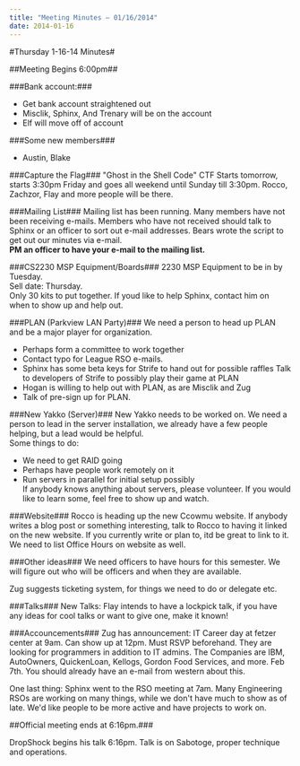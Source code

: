 ```yaml
---
title: "Meeting Minutes – 01/16/2014"
date: 2014-01-16
---
```

#Thursday 1-16-14 Minutes#

##Meeting Begins 6:00pm##

###Bank account:###

* Get bank account straightened out  
* Misclik, Sphinx, And Trenary will be on the account  
* Elf will move off of account  


###Some new members###
* Austin, Blake  

###Capture the Flag###
"Ghost in the Shell Code" CTF Starts tomorrow, starts 3:30pm Friday and goes all weekend until Sunday till 3:30pm.  Rocco, Zachzor, Flay and more people will be there.

###Mailing List###
Mailing list has been running.  Many members have not been receiving e-mails.  Members who have not received should talk to Sphinx or an officer to sort out e-mail addresses.  Bears wrote the script to get out our minutes via e-mail.  
**PM an officer to have your e-mail to the mailing list.**

###CS2230 MSP Equipment/Boards###
2230 MSP Equipment to be in by Tuesday.  
Sell date: Thursday.  
Only 30 kits to put together.  If youd like to help Sphinx, contact him on when to show up and help out.

###PLAN (Parkview LAN Party)###
We need a person to head up PLAN and be a major player for organization.  
* Perhaps form a committee to work together  
* Contact typo for League RSO e-mails.  
* Sphinx has some beta keys for Strife to hand out for possible raffles  Talk to developers of Strife to possibly play their game at PLAN  
* Hogan is willing to help out with PLAN, as are Misclik and Zug  
* Talk of pre-sign up for PLAN.  

###New Yakko (Server)###
New Yakko needs to be worked on.  We need a person to lead in the server installation, we already have a few people helping, but a lead would be helpful.  
Some things to do:
* We need to get RAID going  
* Perhaps have people work remotely on it  
* Run servers in parallel for initial setup possibly  
If anybody knows anything about servers, please volunteer.  If you would like to learn some, feel free to show up and watch.

###Website###
Rocco is heading up the new Ccowmu website.  If anybody writes a blog post or something interesting, talk to Rocco to having it linked on the new website.  If you currently write or plan to, itd be great to link to it.  We need to list Office Hours on website as well.

###Other ideas###
We need officers to have hours for this semester.  We will figure out who will be officers and when they are available.

Zug suggests ticketing system, for things we need to do or delegate etc.

###Talks###
New Talks: Flay intends to have a lockpick talk, if you have any ideas for cool talks or want to give one, make it known!

###Accouncements###
Zug has announcement: IT Career day at fetzer center at 9am.  Can show up at 12pm.  Must RSVP beforehand.  They are looking for programmers in addition to IT admins.  The Companies are IBM, AutoOwners, QuickenLoan, Kellogs, Gordon Food Services, and more.  Feb 7th.  You should already have an e-mail from western about this.  

One last thing: Sphinx went to the RSO meeting at 7am.  Many Engineering RSOs are working on many things, while we don't have much to show as of late.  We'd like people to be more active and have projects to work on.  

##Official meeting ends at 6:16pm.###

DropShock begins his talk 6:16pm.  Talk is on Sabotoge, proper technique and operations.  




